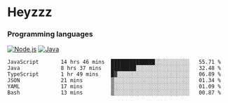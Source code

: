 # Heyzzz  

### Programming languages  

[![Node.js](https://img.shields.io/badge/-Node.js-262626?style=for-the-badge)](https://nodejs.org)
[![Java](https://img.shields.io/badge/-Java-262626?style=for-the-badge)](https://java.com)

<!--START_SECTION:waka-->

```text
JavaScript       14 hrs 46 mins  ██████████████░░░░░░░░░░░   55.71 %
Java             8 hrs 37 mins   ████████░░░░░░░░░░░░░░░░░   32.48 %
TypeScript       1 hr 49 mins    █▓░░░░░░░░░░░░░░░░░░░░░░░   06.89 %
JSON             21 mins         ▒░░░░░░░░░░░░░░░░░░░░░░░░   01.34 %
YAML             17 mins         ▒░░░░░░░░░░░░░░░░░░░░░░░░   01.09 %
Bash             13 mins         ▒░░░░░░░░░░░░░░░░░░░░░░░░   00.87 %
```

<!--END_SECTION:waka-->

